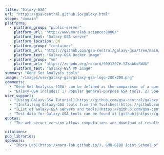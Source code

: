 ```yaml
---
title: "Galaxy-GSA"
url: "https://gsa-central.github.io/galaxy.html"
scope: "domain"
platforms:
  - platform_group: "public-server"
    platform_url: "http://www.moralab.science:8080/"
    platform_text: "Galaxy-GSA server"
    platform_location: CN
  - platform_group: "container"
    platform_url: "https://github.com/gsa-central/galaxy-gsa/tree/main/docker"
    platform_text: "Galaxy-GSA Docker image"
  - platform_group: "vm"
    platform_url: "https://zenodo.org/record/5091267#.YZXaAboRWUk"
    platform_text: "Galaxy-GSA VM image"
summary: "Gene Set Analysis tools"
image: "/images/use/galaxy-gsa/galaxy-gsa-logo-200x200.png"
comments:
  - "Gene Set Analysis (GSA) can be defined as the comparison of a query gene set (a list or a rank of differentially expressed genes, for example) to a reference database of annotated gene sets, in order to interpret the initial query set as a rank of significant pathways, functionally related gene sets, or ontology terms. See [GSA Central](https://gsa-central.github.io/about.html) for more."
  - "Galaxy-GSA includes: 1) Popular general-purpose GSA tools, 2) Specialized tools built for specific experimental designs, 3) Specialized tools for datasets different to mRNA, 4) GSA-related auxiliary tools, and 5) [Workflows](http://moralab.science:8080/workflows/list_published) for specific types of Bioinformatics projects."
user_support:
  - "[Using Galaxy-GSA Tutorial](https://github.com/gsa-central/galaxy-gsa/blob/main/tutorials/using-galaxy-gsa.md)"
  - "[Installing Galaxy-GSA tools from the Toolshed](https://github.com/gsa-central/galaxy-gsa/blob/main/tutorials/getting-tools-from-toolshed.md)"
  - "[List of Galaxy-GSA servers and tools](https://github.com/gsa-central/galaxy-gsa/blob/main/tutorials/list-galaxy-gsa-tools.md)"
  - "Test data for Galaxy-GSA tools can be found at [github](https://github.com/gsa-central/galaxy-gsa/tree/main/test-data) and [Shared Histories](http://moralab.science:8080/u/xiaowei3223/h/galaxy-gsa-test-data)."
quotas:
  - "The web server version allows computations and download of results but does not allow account registration. If you use the web server, please save your data, as data and histories will disappear after the browser is closed. For exploiting all the advantages of Galaxy, registering, and saving Histories, please use the implementations above described in installing your own Galaxy or DockerHub."

citations:
pub_libraries:
sponsors:
  - "[Mora Lab](https://mora-lab.github.io/), GMU-GIBH Joint School of Life Sciences, Guangzhou, China" 
---
```

